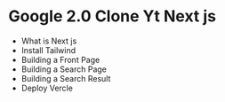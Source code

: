 # Google 2.0 Clone Yt Next js

- What is Next js
- Install Tailwind
- Building a Front Page
- Building a Search Page
- Building a Search Result
- Deploy Vercle
